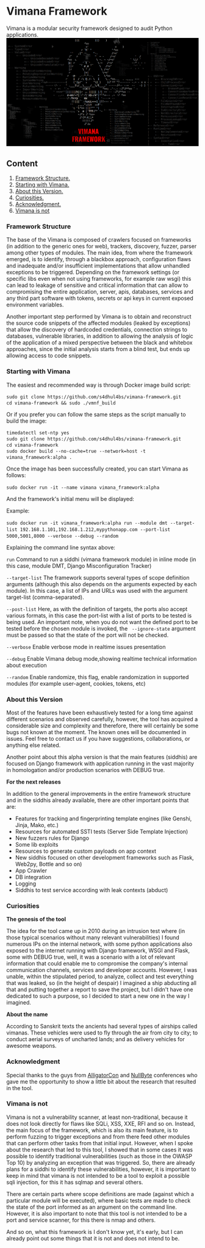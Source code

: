 # Vimana Framework
Vimana is a modular security framework designed to audit Python applications.
![Alt text](imgs/s0v6.png?raw=true "VIMANAFRAMEWORK")

## Content
1. [ Framework Structure. ](#struct)
2. [ Starting with Vimana. ](#starting)
3. [ About this Version. ](#about)
3. [ Curiosities. ](#curio)
4. [ Acknowledgment. ](#ack)
5. [ Vimana is not](#vin)



<a name="struct"></a>
### Framework Structure

The base of the Vimana is composed of crawlers focused on frameworks (in addition to the generic ones for web), trackers, discovery, fuzzer, parser among other types of modules. The main idea, from where the framework emerged, is to identify, through a blackbox approach, configuration flaws and inadequate and/or insufficient implementations that allow unhandled exceptions to be triggered. Depending on the framework settings (or specific libs even when not using frameworks, for example raw wsgi) this can lead to leakage of sensitive and critical information that can allow to compromising the entire application, server, apis, databases, services and any third part software with tokens, secrets or api keys in current exposed environment variables.

Another important step performed by Vimana is to obtain and reconstruct the source code snippets of the affected modules (leaked by exceptions) that allow the discovery of hardcoded credentials, connection strings to databases, vulnerable libraries, in addition to allowing the analysis of logic of the application of a mixed perspective between the black and whitebox approaches, since the initial analysis starts from a blind test, but ends up allowing access to code snippets.


<a name="starting"></a>
### Starting with Vimana

The easiest and recommended way is through Docker image build script:
```
sudo git clone https://github.com/s4dhul4bs/vimana-framework.git
cd vimana-framework && sudo ./vmnf_build
```
Or if you prefer you can follow the same steps as the script manually to build the image:
```
timedatectl set-ntp yes
sudo git clone https://github.com/s4dhul4bs/vimana-framework.git
cd vimana-framework
sudo docker build --no-cache=true --network=host -t vimana_framework:alpha .
```
Once the image has been successfully created, you can start Vimana as follows:

```sudo docker run -it --name vimana vimana_framework:alpha```

And the framework's initial menu will be displayed:

Example:

```sudo docker run -it vimana_framework:alpha run --module dmt --target-list 192.168.1.101,192.168.1.212,mypythonapp.com --port-list 5000,5001,8000 --verbose --debug --random```


Explaining the command line syntax above:

```run```         Command to run a siddhi (vimana framework module) in inline mode (in this case, module DMT, Django Misconfiguration Tracker)

```--target-list``` The framework supports several types of scope definition arguments (although this also depends on the arguments expected by each module). In this case, a list of IPs and URLs was used with the argument target-list (comma-separated).

```--post-list``` Here, as with the definition of targets, the ports also accept various formats, in this case the port-list with a list of ports to be tested is being used. An important note, when you do not want the defined port to be tested before the chosen module is invoked, the `` --ignore-state`` argument must be passed so that the state of the port will not be checked.

```--verbose```   Enable verbose mode in realtime issues presentation

```--debug```     Enable Vimana debug mode,showing realtime technical information about execution 

```--random```    Enable randomize, this flag, enable randomization in supported modules (for example user-agent, cookies, tokens, etc) 


<a name="about"></a>
### About this Version

Most of the features have been exhaustively tested for a long time against different scenarios and observed carefully, however, the tool has acquired a considerable size and complexity and therefore, there will certainly be some bugs not known at the moment. The known ones will be documented in issues. Feel free to contact us if you have suggestions, collaborations, or anything else related.

Another point about this alpha version is that the main features (siddhis) are focused on Django framework with application running in the vast majority in homologation and/or production scenarios with DEBUG true. 

**For the next releases**

In addition to the general improvements in the entire framework structure and in the siddhis already available, there are other important points that are:

* Features for tracking and fingerprinting template engines (like Genshi, Jinja, Mako, etc.)  
* Resources for automated SSTI tests (Server Side Template Injection)
* New fuzzers rules for Django 
* Some lib exploits
* Resources to generate custom payloads on app context
* New siddhis focused on other development frameworks such as Flask, Web2py, Bottle and so on)
* App Crawler
* DB integration
* Logging
* Siddhis to test service according with leak contexts (abduct)


<a name="curio"></a>
### Curiosities

**The genesis of the tool**

The idea for the tool came up in 2010 during an intrusion test where (in those typical scenarios without many relevant vulnerabilities) I found numerous IPs on the internal network, with some python applications also exposed to the internet running with Django framework, WSGI and Flask, some with DEBUG true, well, it was a scenario with a lot of relevant information that could enable me to compromise the company's internal communication channels, services and developer accounts. However, I was unable, within the stipulated period, to analyze, collect and test everything that was leaked, so (in the height of despair) I imagined a ship abducting all that and putting together a report to save the project, but I didn't have one dedicated to such a purpose, so I decided to start a new one in the way I imagined.

**About the name**

According to Sanskrit texts the ancients had several types of airships called vimanas. These vehicles were used to fly through the air from city to city; to conduct aerial surveys of uncharted lands; and as delivery vehicles for awesome weapons.

<a name="ack"></a>
### Acknowledgment

Special thanks to the guys from [AlligatorCon](https://alligatorcon.com) and [NullByte](https://nullbyte-con.org) conferences who gave me the opportunity to show a little bit about the research that resulted in the tool.

<a name="vin"></a>
### Vimana is not

Vimana is not a vulnerability scanner, at least non-traditional, because it does not look directly for flaws like SQLi, XSS, XXE, RFI and so on. Instead, the main focus of the framework, which is also its main feature, is to perform fuzzing to trigger exceptions and from there feed other modules that can perform other tasks from that initial input. However, when I spoke about the research that led to this tool, I showed that in some cases it was possible to identify traditional vulnerabilities (such as those in the OWASP Top 10) by analyzing an exception that was triggered. So, there are already plans for a siddhi to identify these vulnerabilities, however, it is important to keep in mind that vimana is not intended to be a tool to exploit a possible sqli injection, for this it has sqlmap and several others.

There are certain parts where scope definitions are made (against which a particular module will be executed), where basic tests are made to check the state of the port informed as an argument on the command line. However, it is also important to note that this tool is not intended to be a port and service scanner, for this there is nmap and others.

And so on, what this framework is I don't know yet, it's early, but I can already point out some things that it is not and does not intend to be.
